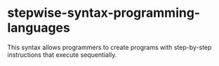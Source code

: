 # stepwise-syntax-programming-languages
This syntax allows programmers to create programs with step-by-step instructions that execute sequentially.
